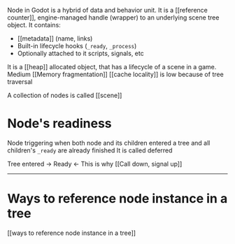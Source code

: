 Node in Godot is a hybrid of data and behavior unit.
It is a [[reference counter]], engine-managed handle (wrapper) to an underlying scene tree object.
It contains:
- [[metadata]] (name, links)
- Built-in lifecycle hooks (`_ready`, `_process`)
- Optionally attached to it scripts, signals, etc

It is a [[heap]] allocated object, that has a lifecycle of a scene in a game.
Medium [[Memory fragmentation]]
[[cache locality]] is low because of tree traversal

A collection of nodes is called [[scene]]

# Node's readiness
Node triggering when both node and its children entered a tree and all children's `_ready` are already finished
It is called deferred

Tree entered ->
Ready <-
This is why [[Call down, signal up]]


---

# Ways to reference node instance in a tree
[[ways to reference node instance in a tree]]

